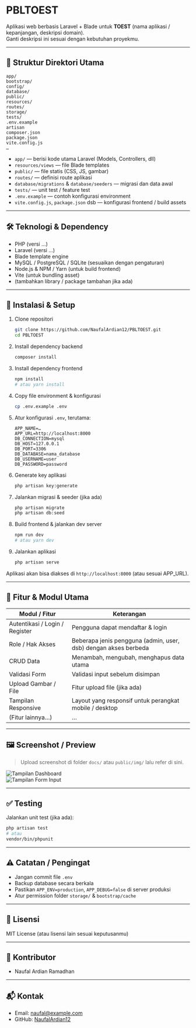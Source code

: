 
# PBLTOEST

Aplikasi web berbasis Laravel + Blade untuk **TOEST** (nama aplikasi / kepanjangan, deskripsi domain).  
Ganti deskripsi ini sesuai dengan kebutuhan proyekmu.

---

## 📂 Struktur Direktori Utama

```
app/  
bootstrap/  
config/  
database/  
public/  
resources/  
routes/  
storage/  
tests/  
.env.example  
artisan  
composer.json  
package.json  
vite.config.js  
…  
```

- `app/` — berisi kode utama Laravel (Models, Controllers, dll)  
- `resources/views` — file Blade templates  
- `public/` — file statis (CSS, JS, gambar)  
- `routes/` — definisi route aplikasi  
- `database/migrations` & `database/seeders` — migrasi dan data awal  
- `tests/` — unit test / feature test  
- `.env.example` — contoh konfigurasi environment  
- `vite.config.js`, `package.json` dsb — konfigurasi frontend / build assets

---

## 🛠️ Teknologi & Dependency

- PHP (versi …)  
- Laravel (versi …)  
- Blade template engine  
- MySQL / PostgreSQL / SQLite (sesuaikan dengan pengaturan)  
- Node.js & NPM / Yarn (untuk build frontend)  
- Vite (untuk bundling asset)  
- (tambahkan library / package tambahan jika ada)

---

## 🚀 Instalasi & Setup

1. Clone repositori  
   ```bash
   git clone https://github.com/NaufalArdian12/PBLTOEST.git
   cd PBLTOEST
   ```

2. Install dependency backend  
   ```bash
   composer install
   ```

3. Install dependency frontend  
   ```bash
   npm install
   # atau yarn install
   ```

4. Copy file environment & konfigurasi  
   ```bash
   cp .env.example .env
   ```

5. Atur konfigurasi `.env`, terutama:
   ```
   APP_NAME=…
   APP_URL=http://localhost:8000
   DB_CONNECTION=mysql
   DB_HOST=127.0.0.1
   DB_PORT=3306
   DB_DATABASE=nama_database
   DB_USERNAME=user
   DB_PASSWORD=password
   ```

6. Generate key aplikasi  
   ```bash
   php artisan key:generate
   ```

7. Jalankan migrasi & seeder (jika ada)  
   ```bash
   php artisan migrate
   php artisan db:seed
   ```

8. Build frontend & jalankan dev server  
   ```bash
   npm run dev
   # atau yarn dev
   ```

9. Jalankan aplikasi  
   ```bash
   php artisan serve
   ```

Aplikasi akan bisa diakses di `http://localhost:8000` (atau sesuai APP_URL).

---

## 🎯 Fitur & Modul Utama

| Modul / Fitur | Keterangan |
|----------------|------------|
| Autentikasi / Login / Register | Pengguna dapat mendaftar & login |
| Role / Hak Akses | Beberapa jenis pengguna (admin, user, dsb) dengan akses berbeda |
| CRUD Data | Menambah, mengubah, menghapus data utama |
| Validasi Form | Validasi input sebelum disimpan |
| Upload Gambar / File | Fitur upload file (jika ada) |
| Tampilan Responsive | Layout yang responsif untuk perangkat mobile / desktop |
| (Fitur lainnya…) | … |

---

## 🖼️ Screenshot / Preview

> Upload screenshot di folder `docs/` atau `public/img/` lalu refer di sini.

![Tampilan Dashboard](path/to/screenshot-dashboard.png)  
![Tampilan Form Input](path/to/screenshot-form.png)  

---

## ✅ Testing

Jalankan unit test (jika ada):  

```bash
php artisan test
# atau
vendor/bin/phpunit
```

---

## ⚠️ Catatan / Pengingat

- Jangan commit file `.env`  
- Backup database secara berkala  
- Pastikan `APP_ENV=production`, `APP_DEBUG=false` di server produksi  
- Atur permission folder `storage/` & `bootstrap/cache`

---

## 📄 Lisensi

MIT License (atau lisensi lain sesuai keputusanmu)

---

## 👥 Kontributor

- Naufal Ardian Ramadhan

---

## 📬 Kontak

- Email: naufal@example.com  
- GitHub: [NaufalArdian12](https://github.com/NaufalArdian12)
